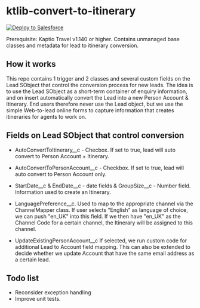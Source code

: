 # ktlib-convert-to-itinerary

[![Deploy to Salesforce](https://raw.githubusercontent.com/afawcett/githubsfdeploy/master/src/main/webapp/resources/img/deploy.png)](https://githubsfdeploy.herokuapp.com?owner=Kaptio&repo=ktlib-convert-to-itinerary)

Prerequisite: Kaptio Travel v1.140 or higher.
Contains unmanaged base classes and metadata for lead to itinerary conversion.

## How it works
This repo contains 1 trigger and 2 classes and several custom fields on the Lead SObject that control the conversion process for new leads.
The idea is to use the Lead SObject as a short-term container of enquiry information, and on insert automatically convert the Lead into a new Person Account & Itinerary.
End users therefore never use the Lead object, but we use the simple Web-to-lead online forms to capture information that creates itineraries for agents to work on.

## Fields on Lead SObject that control conversion
 * AutoConvertToItinerary__c - Checbox. If set to true, lead will auto convert to Person Account + Itinerary.

 * AutoConvertToPersonAccount__c - Checkbox. If set to true, lead will auto convert to Person Account only.

 * StartDate__c & EndDate__c - date fields & GroupSize__c - Number field. Information used to create an Itinerary.

 * LanguagePreference__c. Used to map to the appropriate channel via the ChannelMapper class. If user selects "English" as language of choice, we can push "en_UK" into this field. If we then have "en_UK" as the Channel Code for a certain channel, the Itinerary will be assigned to this channel.

 * UpdateExistingPersonAccount__c
 If selected, we run custom code for additional Lead to Account field mapping. This can also be extended to decide whether we update Account that have the same email address as a certain lead.

## Todo list
* Reconsider exception handling
* Improve unit tests.

